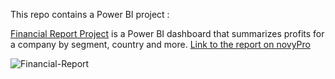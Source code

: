 This repo contains a Power BI project :

[Financial Report Project](https://github.com/imenbkr/Power-Bi-dashboards/tree/main/Project%202%20-%20Financial%20Report) is a Power BI dashboard that summarizes profits for a company by segment, country and more.
[Link to the report on novyPro](https://www.novypro.com/project/financial-report-7)

![Financial-Report](https://github.com/imenbkr/Power-Bi-dashboards/assets/104791884/f8bd1228-46fc-4fc1-b8cd-86a1f9ca8955)
